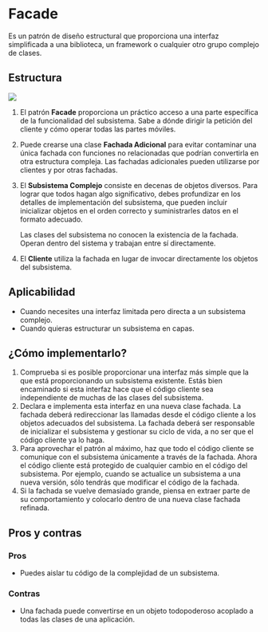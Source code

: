 # Facade

Es un patrón de diseño estructural que proporciona una interfaz simplificada a una biblioteca, un framework o cualquier otro grupo complejo de clases.

## Estructura

![](https://refactoring.guru/images/patterns/diagrams/facade/structure.png)

1. El patrón **Facade** proporciona un práctico acceso a una parte específica de la funcionalidad del subsistema. Sabe a dónde dirigir la petición del cliente y cómo operar todas las partes móviles.
2. Puede crearse una clase **Fachada Adicional** para evitar contaminar una única fachada con funciones no relacionadas que podrían convertirla en otra estructura compleja. Las fachadas adicionales pueden utilizarse por clientes y por otras fachadas.
3. El **Subsistema Complejo** consiste en decenas de objetos diversos. Para lograr que todos hagan algo significativo, debes profundizar en los detalles de implementación del subsistema, que pueden incluir inicializar objetos en el orden correcto y suministrarles datos en el formato adecuado.

   Las clases del subsistema no conocen la existencia de la fachada. Operan dentro del sistema y trabajan entre sí directamente.
4. El **Cliente** utiliza la fachada en lugar de invocar directamente los objetos del subsistema.

## Aplicabilidad

- Cuando necesites una interfaz limitada pero directa a un subsistema complejo.
- Cuando quieras estructurar un subsistema en capas.

## ¿Cómo implementarlo?

1. Comprueba si es posible proporcionar una interfaz más simple que la que está proporcionando un subsistema existente. Estás bien encaminado si esta interfaz hace que el código cliente sea independiente de muchas de las clases del subsistema. 
2. Declara e implementa esta interfaz en una nueva clase fachada. La fachada deberá redireccionar las llamadas desde el código cliente a los objetos adecuados del subsistema. La fachada deberá ser responsable de inicializar el subsistema y gestionar su ciclo de vida, a no ser que el código cliente ya lo haga. 
3. Para aprovechar el patrón al máximo, haz que todo el código cliente se comunique con el subsistema únicamente a través de la fachada. Ahora el código cliente está protegido de cualquier cambio en el código del subsistema. Por ejemplo, cuando se actualice un subsistema a una nueva versión, sólo tendrás que modificar el código de la fachada. 
4. Si la fachada se vuelve demasiado grande, piensa en extraer parte de su comportamiento y colocarlo dentro de una nueva clase fachada refinada.

## Pros y contras

### Pros

- Puedes aislar tu código de la complejidad de un subsistema.

### Contras

- Una fachada puede convertirse en un objeto todopoderoso acoplado a todas las clases de una aplicación.